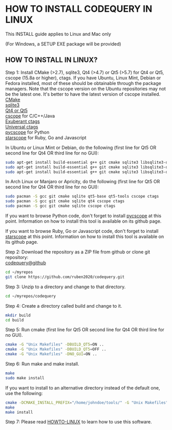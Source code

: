 HOW TO INSTALL CODEQUERY IN LINUX
=================================

This INSTALL guide applies to Linux and Mac only

(For Windows, a SETUP EXE package will be provided)


## HOW TO INSTALL IN LINUX?

Step 1: Install CMake (>2.7), sqlite3, Qt4 (>4.7) or Qt5 (>5.7) for Qt4 or Qt5, cscope (15.8a or higher), ctags. If you have Ubuntu, Linux Mint, Debian or Fedora installed, most of these should be obtainable through the package managers. Note that the cscope version on the Ubuntu repositories may not be the latest one. It's better to have the latest version of cscope installed.   
[CMake](http://www.cmake.org/)   
[sqlite3](http://www.sqlite.org/)   
[Qt4 or Qt5](http://qt-project.org/)   
[cscope](http://cscope.sourceforge.net/) for C/C++/Java   
[Exuberant ctags](http://ctags.sourceforge.net/)    
[Universal ctags](https://github.com/universal-ctags/ctags/)    
[pycscope](https://github.com/portante/pycscope) for Python    
[starscope](https://github.com/eapache/starscope) for Ruby, Go and Javascript    

In Ubuntu or Linux Mint or Debian, do the following (first line for Qt5 OR second line for Qt4 OR third line for no GUI):    
```bash
sudo apt-get install build-essential g++ git cmake sqlite3 libsqlite3-dev qt5-default qttools5-dev-tools qttools5-dev cscope exuberant-ctags
sudo apt-get install build-essential g++ git cmake sqlite3 libsqlite3-dev qt4-dev-tools cscope exuberant-ctags
sudo apt-get install build-essential g++ git cmake sqlite3 libsqlite3-dev cscope exuberant-ctags
```

In Arch Linux or Manjaro or Apricity, do the following (first line for Qt5 OR second line for Qt4 OR third line for no GUI):    
```bash
sudo pacman -S gcc git cmake sqlite qt5-base qt5-tools cscope ctags
sudo pacman -S gcc git cmake sqlite qt4 cscope ctags
sudo pacman -S gcc git cmake sqlite cscope ctags
```

If you want to browse Python code, don't forget to install [pycscope](https://github.com/portante/pycscope) at this point. Information on how to install this tool is available on its github page.

If you want to browse Ruby, Go or Javascript code, don't forget to install [starscope](https://github.com/eapache/starscope) at this point. Information on how to install this tool is available on its github page.


Step 2: Download the repository as a ZIP file from github or clone git repository:     
[codequery@github](https://github.com/ruben2020/codequery)     
```bash
cd ~/myrepos
git clone https://github.com/ruben2020/codequery.git
```

Step 3: Unzip to a directory and change to that directory.     
```bash
cd ~/myrepos/codequery
```

Step 4: Create a directory called build and change to it.     
```bash
mkdir build
cd build
```

Step 5: Run cmake (first line for Qt5 OR second line for Qt4 OR third line for no GUI).     
```bash
cmake -G "Unix Makefiles" -DBUILD_QT5=ON ..
cmake -G "Unix Makefiles" -DBUILD_QT5=OFF ..
cmake -G "Unix Makefiles" -DNO_GUI=ON ..
```

Step 6: Run make and make install.     
```bash
make
sudo make install
```

If you want to install to an alternative directory instead of the default one, use the following:     
```bash
cmake -DCMAKE_INSTALL_PREFIX="/home/johndoe/tools/" -G "Unix Makefiles" -DBUILD_QT5=ON ..
make
make install
```


Step 7: Please read [HOWTO-LINUX](HOWTO-LINUX.md) to learn how to use this software.

